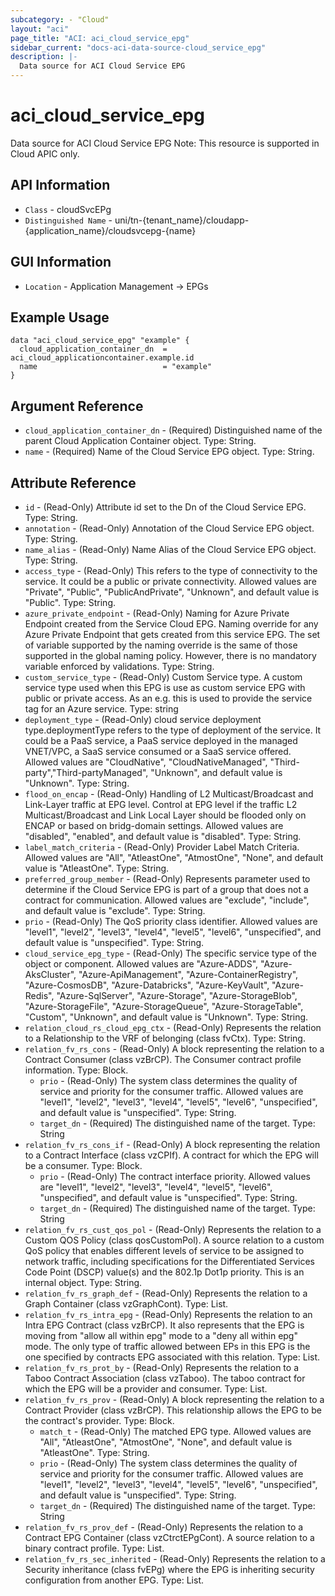 ```yaml
---
subcategory: - "Cloud"
layout: "aci"
page_title: "ACI: aci_cloud_service_epg"
sidebar_current: "docs-aci-data-source-cloud_service_epg"
description: |-
  Data source for ACI Cloud Service EPG
---
```


# aci_cloud_service_epg #

Data source for ACI Cloud Service EPG
Note: This resource is supported in Cloud APIC only.

## API Information ##

* `Class` - cloudSvcEPg
* `Distinguished Name` - uni/tn-{tenant_name}/cloudapp-{application_name}/cloudsvcepg-{name}

## GUI Information ##

* `Location` - Application Management -> EPGs


## Example Usage ##

```hcl
data "aci_cloud_service_epg" "example" {
  cloud_application_container_dn  = aci_cloud_applicationcontainer.example.id
  name                            = "example"
}
```

## Argument Reference ##

* `cloud_application_container_dn` - (Required) Distinguished name of the parent Cloud Application Container object. Type: String.
* `name` - (Required) Name of the Cloud Service EPG object. Type: String.

## Attribute Reference ##
* `id` - (Read-Only) Attribute id set to the Dn of the Cloud Service EPG. Type: String.
* `annotation` - (Read-Only) Annotation of the Cloud Service EPG object. Type: String.
* `name_alias` - (Read-Only) Name Alias of the Cloud Service EPG object. Type: String.
* `access_type` - (Read-Only) This refers to the type of connectivity to the service. It could be a public or private connectivity. Allowed values are "Private", "Public", "PublicAndPrivate", "Unknown", and default value is "Public". Type: String.
* `azure_private_endpoint` - (Read-Only) Naming for Azure Private Endpoint created from the Service Cloud EPG. Naming override for any Azure Private Endpoint that gets created from this service EPG. The set of variable supported by the naming override is the same of those supported in the global naming policy. However, there is no mandatory variable enforced by validations. Type: String.
* `custom_service_type` - (Read-Only) Custom Service type. A custom service type used when this EPG is use as custom service EPG with public or private access. As an e.g. this is used to provide the service tag for an Azure service. Type: string
* `deployment_type` - (Read-Only) cloud service deployment type.deploymentType refers to the type of deployment of the service. It could be a PaaS service, a PaaS service deployed in the managed VNET/VPC, a SaaS service consumed or a SaaS service offered. Allowed values are "CloudNative", "CloudNativeManaged", "Third-party","Third-partyManaged", "Unknown", and default value is "Unknown". Type: String.
* `flood_on_encap` - (Read-Only) Handling of L2 Multicast/Broadcast and Link-Layer traffic at EPG level. Control at EPG level if the traffic L2 Multicast/Broadcast and Link Local Layer should be flooded only on ENCAP or based on bridg-domain settings. Allowed values are "disabled", "enabled", and default value is "disabled". Type: String.
* `label_match_criteria` - (Read-Only) Provider Label Match Criteria. Allowed values are "All", "AtleastOne", "AtmostOne", "None", and default value is "AtleastOne". Type: String.
* `preferred_group_member` - (Read-Only) Represents parameter used to determine if the Cloud Service EPG is part of a group that does not a contract for communication. Allowed values are "exclude", "include", and default value is "exclude". Type: String.
* `prio` - (Read-Only) The QoS priority class identifier. Allowed values are "level1", "level2", "level3", "level4", "level5", "level6", "unspecified", and default value is "unspecified". Type: String.
* `cloud_service_epg_type` - (Read-Only) The specific service type of the object or component. Allowed values are "Azure-ADDS", "Azure-AksCluster", "Azure-ApiManagement", "Azure-ContainerRegistry", "Azure-CosmosDB", "Azure-Databricks", "Azure-KeyVault", "Azure-Redis", "Azure-SqlServer", "Azure-Storage", "Azure-StorageBlob", "Azure-StorageFile", "Azure-StorageQueue", "Azure-StorageTable", "Custom", "Unknown", and default value is "Unknown". Type: String.
* `relation_cloud_rs_cloud_epg_ctx` - (Read-Only) Represents the relation to a Relationship to the VRF of belonging (class fvCtx). Type: String.
* `relation_fv_rs_cons` - (Read-Only) A block representing the relation to a Contract Consumer (class vzBrCP). The Consumer contract profile information. Type: Block.
  * `prio` - (Read-Only) The system class determines the quality of service and priority for the consumer traffic. Allowed values are "level1", "level2", "level3", "level4", "level5", "level6", "unspecified", and default value is "unspecified". Type: String.
  * `target_dn` - (Required) The distinguished name of the target. Type: String
* `relation_fv_rs_cons_if` - (Read-Only) A block representing the relation to a Contract Interface (class vzCPIf). A contract for which the EPG will be a consumer. Type: Block.
  * `prio` - (Read-Only) The contract interface priority. Allowed values are "level1", "level2", "level3", "level4", "level5", "level6", "unspecified", and default value is "unspecified". Type: String.
  * `target_dn` - (Required) The distinguished name of the target. Type: String
* `relation_fv_rs_cust_qos_pol` - (Read-Only) Represents the relation to a Custom QOS Policy (class qosCustomPol). A source relation to a custom QoS policy that enables different levels of service to be assigned to network traffic, including specifications for the Differentiated Services Code Point (DSCP) value(s) and the 802.1p Dot1p priority. This is an internal object. Type: String.
* `relation_fv_rs_graph_def` - (Read-Only) Represents the relation to a Graph Container (class vzGraphCont). Type: List.
* `relation_fv_rs_intra_epg` - (Read-Only) Represents the relation to an Intra EPG Contract (class vzBrCP). It also represents that the EPG is moving from "allow all within epg" mode to a "deny all within epg" mode. The only type of traffic allowed between EPs in this EPG is the one specified by contracts EPG associated with this relation. Type: List.
* `relation_fv_rs_prot_by` - (Read-Only) Represents the relation to a Taboo Contract Association (class vzTaboo). The taboo contract for which the EPG will be a provider and consumer. Type: List.
* `relation_fv_rs_prov` - (Read-Only) A block representing the relation to a Contract Provider (class vzBrCP). This relationship allows the EPG to be the contract's provider. Type: Block.
  * `match_t` - (Read-Only) The matched EPG type. Allowed values are "All", "AtleastOne", "AtmostOne", "None", and default value is "AtleastOne". Type: String.
  * `prio` - (Read-Only) The system class determines the quality of service and priority for the consumer traffic. Allowed values are "level1", "level2", "level3", "level4", "level5", "level6", "unspecified", and default value is "unspecified". Type: String.
  * `target_dn` - (Required) The distinguished name of the target. Type: String
* `relation_fv_rs_prov_def` - (Read-Only) Represents the relation to a Contract EPG Container (class vzCtrctEPgCont). A source relation to a binary contract profile. Type: List.
* `relation_fv_rs_sec_inherited` - (Read-Only) Represents the relation to a Security inheritance (class fvEPg) where the EPG is inheriting security configuration from another EPG. Type: List.